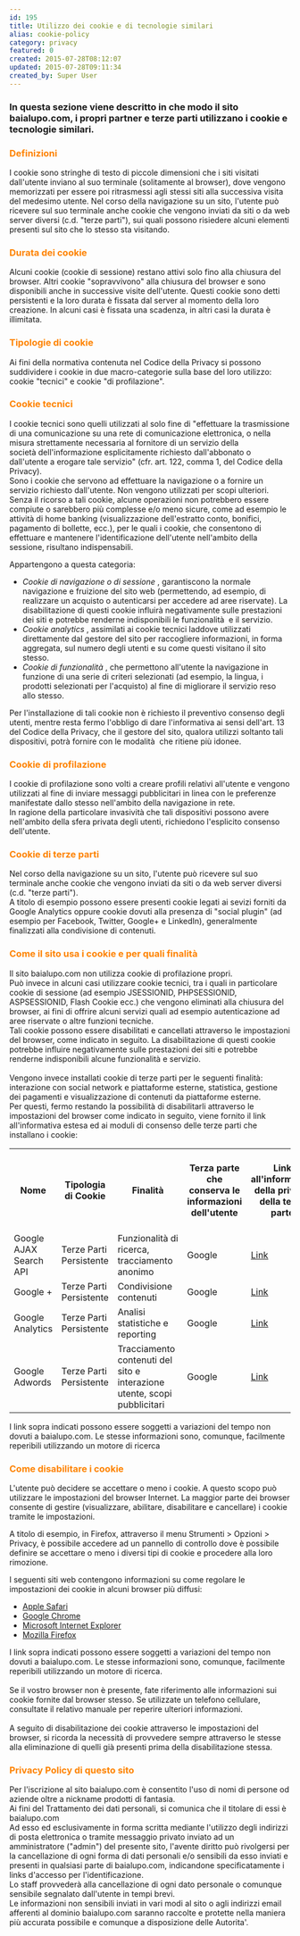 ```yaml
---
id: 195
title: Utilizzo dei cookie e di tecnologie similari
alias: cookie-policy
category: privacy
featured: 0
created: 2015-07-28T08:12:07
updated: 2015-07-28T09:11:34
created_by: Super User
---
```

<h3>
 In questa sezione viene descritto in che modo il sito baialupo.com, i propri partner e terze parti utilizzano i cookie e tecnologie similari.
</h3>
<h3 style="color: #fe8300;">
 Definizioni
</h3>
<p>
 I cookie sono stringhe di testo di piccole dimensioni che i siti visitati dall'utente inviano al suo terminale (solitamente al browser), dove vengono memorizzati per essere poi ritrasmessi agli stessi siti alla successiva visita del medesimo utente. Nel corso della navigazione su un sito, l'utente può ricevere sul suo terminale anche cookie che vengono inviati da siti o da web server diversi (c.d. "terze parti"), sui quali possono risiedere alcuni elementi presenti sul sito che lo stesso sta visitando.
</p>
<h3 style="color: #fe8300;">
 Durata dei cookie
</h3>
<p>
 Alcuni cookie (cookie di sessione) restano attivi solo fino alla chiusura del browser. Altri cookie "sopravvivono" alla chiusura del browser e sono disponibili anche in successive visite dell'utente. Questi cookie sono detti persistenti e la loro durata è fissata dal server al momento della loro creazione. In alcuni casi è fissata una scadenza, in altri casi la durata è illimitata.
</p>
<h3 style="color: #fe8300;">
 Tipologie di cookie
</h3>
<p>
 Ai fini della normativa contenuta nel Codice della Privacy si possono suddividere i cookie in due macro-categorie sulla base del loro utilizzo: cookie "tecnici" e cookie "di profilazione".
</p>
<h3 style="color: #fe8300;">
 Cookie tecnici
</h3>
<p>
 I cookie tecnici sono quelli utilizzati al solo fine di "effettuare la trasmissione di una comunicazione su una rete di comunicazione elettronica, o nella misura strettamente necessaria al fornitore di un servizio della società dell'informazione esplicitamente richiesto dall'abbonato o dall'utente a erogare tale servizio" (cfr. art. 122, comma 1, del Codice della Privacy).
 <br/>
 Sono i cookie che servono ad effettuare la navigazione o a fornire un servizio richiesto dall'utente. Non vengono utilizzati per scopi ulteriori.
 <br/>
 Senza il ricorso a tali cookie, alcune operazioni non potrebbero essere compiute o sarebbero più complesse e/o meno sicure, come ad esempio le attività di home banking (visualizzazione dell'estratto conto, bonifici, pagamento di bollette, ecc.), per le quali i cookie, che consentono di effettuare e mantenere l'identificazione dell'utente nell'ambito della sessione, risultano indispensabili.
</p>
<p>
 Appartengono a questa categoria:
</p>
<ul>
 <li>
  <em>
   Cookie di navigazione o di sessione
  </em>
  , garantiscono la normale navigazione e fruizione del sito web (permettendo, ad esempio, di realizzare un acquisto o autenticarsi per accedere ad aree riservate). La disabilitazione di questi cookie influirà negativamente sulle prestazioni dei siti e potrebbe renderne indisponibili le funzionalità  e il servizio.
 </li>
 <li>
  <em>
   Cookie analytics
  </em>
  , assimilati ai cookie tecnici laddove utilizzati direttamente dal gestore del sito per raccogliere informazioni, in forma aggregata, sul numero degli utenti e su come questi visitano il sito stesso.
 </li>
 <li>
  <em>
   Cookie di funzionalità
  </em>
  , che permettono all'utente la navigazione in funzione di una serie di criteri selezionati (ad esempio, la lingua, i prodotti selezionati per l'acquisto) al fine di migliorare il servizio reso allo stesso.
 </li>
</ul>
<p>
 Per l'installazione di tali cookie non è richiesto il preventivo consenso degli utenti, mentre resta fermo l'obbligo di dare l'informativa ai sensi dell'art. 13 del Codice della Privacy, che il gestore del sito, qualora utilizzi soltanto tali dispositivi, potrà fornire con le modalità  che ritiene più idonee.
</p>
<h3 style="color: #fe8300;">
 Cookie di profilazione
</h3>
<p>
 I cookie di profilazione sono volti a creare profili relativi all'utente e vengono utilizzati al fine di inviare messaggi pubblicitari in linea con le preferenze manifestate dallo stesso nell'ambito della navigazione in rete.
 <br/>
 In ragione della particolare invasività che tali dispositivi possono avere nell'ambito della sfera privata degli utenti, richiedono l'esplicito consenso dell'utente.
</p>
<h3 style="color: #fe8300;">
 Cookie di terze parti
</h3>
<p>
 Nel corso della navigazione su un sito, l'utente può ricevere sul suo terminale anche cookie che vengono inviati da siti o da web server diversi (c.d. "terze parti").
 <br/>
 A titolo di esempio possono essere presenti cookie legati ai sevizi forniti da Google Analytics oppure cookie dovuti alla presenza di "social plugin" (ad esempio per Facebook, Twitter, Google+ e LinkedIn), generalmente finalizzati alla condivisione di contenuti.
</p>
<h3 style="color: #fe8300;">
 Come il sito usa i cookie e per quali finalità
</h3>
<p>
 Il sito baialupo.com non utilizza cookie di profilazione propri.
 <br/>
 Può invece in alcuni casi utilizzare cookie tecnici, tra i quali in particolare cookie di sessione (ad esempio JSESSIONID, PHPSESSIONID, ASPSESSIONID, Flash Cookie ecc.) che vengono eliminati alla chiusura del browser, ai fini di offrire alcuni servizi quali ad esempio autenticazione ad aree riservate o altre funzioni tecniche.
 <br/>
 Tali cookie possono essere disabilitati e cancellati attraverso le impostazioni del browser, come indicato in seguito. La disabilitazione di questi cookie potrebbe influire negativamente sulle prestazioni dei siti e potrebbe renderne indisponibili alcune funzionalità e servizio.
 <br/>
 <br/>
 Vengono invece installati cookie di terze parti per le seguenti finalità: interazione con social network e piattaforme esterne, statistica, gestione dei pagamenti e visualizzazione di contenuti da piattaforme esterne.
 <br/>
 Per questi, fermo restando la possibilità di disabilitarli attraverso le impostazioni del browser come indicato in seguito, viene fornito il link all'informativa estesa ed ai moduli di consenso delle terze parti che installano i cookie:
</p>
<table class="cookies">
 <tbody>
  <tr>
   <th>
    Nome
   </th>
   <th>
    Tipologia di Cookie
   </th>
   <th>
    Finalità
   </th>
   <th>
    Terza parte che conserva le informazioni dell'utente
   </th>
   <th>
    Link all'informativa della privacy della terza parte
   </th>
   <th>
    Link al modulo di consenso della terza parte
   </th>
  </tr>
  <tr>
   <td>
    Google AJAX Search API
   </td>
   <td>
    Terze Parti
    <br/>
    Persistente
   </td>
   <td>
    Funzionalità di ricerca, tracciamento anonimo
   </td>
   <td>
    Google
   </td>
   <td class="link">
    <a href="http://www.google.com/intl/en/policies/privacy/">
     Link
    </a>
   </td>
   <td class="link">
    <a href="http://www.google.com/policies/privacy/">
     Link
    </a>
   </td>
  </tr>
  <tr>
   <td>
    Google +
   </td>
   <td>
    Terze Parti
    <br/>
    Persistente
   </td>
   <td>
    Condivisione contenuti
   </td>
   <td>
    Google
   </td>
   <td class="link">
    <a href="http://www.google.com/intl/en/policies/privacy/">
     Link
    </a>
   </td>
   <td class="link">
    <a href="http://tools.google.com/dlpage/gaoptout" target="_blank">
     Link
    </a>
   </td>
  </tr>
  <tr>
   <td>
    Google Analytics
   </td>
   <td>
    Terze Parti
    <br/>
    Persistente
   </td>
   <td>
    Analisi statistiche e reporting
   </td>
   <td>
    Google
   </td>
   <td class="link">
    <a href="https://www.google.it/policies/privacy/partners/" target="_blank">
     Link
    </a>
   </td>
   <td class="link">
    <a href="http://tools.google.com/dlpage/gaoptout" target="_blank">
     Link
    </a>
   </td>
  </tr>
  <tr>
   <td>
    Google Adwords
   </td>
   <td>
    Terze Parti
    <br/>
    Persistente
   </td>
   <td>
    Tracciamento contenuti del sito e interazione utente, scopi pubblicitari
   </td>
   <td>
    Google
   </td>
   <td class="link">
    <a href="https://www.google.it/policies/privacy/partners/" target="_blank">
     Link
    </a>
   </td>
   <td class="link">
    <a href="http://www.google.com/settings/ads">
     Link
    </a>
   </td>
  </tr>
 </tbody>
</table>
<script type="text/javascript">
 // <![CDATA[
$(function () {
        $('.cookies th').css('text-align', 'left');
        $('.cookies th').css('font-size', '11px');
        $('.cookies th').css('font-weight', 'bold');
        $('.cookies th').css('color', '#fe8300');
        $('.cookies td:first').css('white-space', 'nowrap');
        $('.cookies td').css('padding', '0.25em');
    });
// ]]>
</script>
<p>
 I link sopra indicati possono essere soggetti a variazioni del tempo non dovuti a baialupo.com. Le stesse informazioni sono, comunque, facilmente reperibili utilizzando un motore di ricerca
</p>
<h3 style="color: #fe8300;">
 Come disabilitare i cookie
</h3>
<p>
 L'utente può decidere se accettare o meno i cookie. A questo scopo può utilizzare le impostazioni del browser Internet. La maggior parte dei browser consente di gestire (visualizzare, abilitare, disabilitare e cancellare) i cookie tramite le impostazioni.
</p>
<p>
 A titolo di esempio, in Firefox, attraverso il menu Strumenti &gt; Opzioni &gt; Privacy, è possibile accedere ad un pannello di controllo dove è possibile definire se accettare o meno i diversi tipi di cookie e procedere alla loro rimozione.
</p>
<p>
 I seguenti siti web contengono informazioni su come regolare le impostazioni dei cookie in alcuni browser più diffusi:
</p>
<ul>
 <li>
  <a href="http://support.apple.com/kb/PH5042" target="_blank">
   Apple Safari
  </a>
 </li>
 <li>
  <a href="https://support.google.com/chrome/bin/answer.py?hl=en&amp;answer=95647&amp;p=cpn_cookies" target="_blank">
   Google Chrome
  </a>
 </li>
 <li>
  <a href="http://www.microsoft.com/info/cookies.mspx" target="_blank">
   Microsoft Internet Explorer
  </a>
 </li>
 <li>
  <a href="http://support.mozilla.org/en-US/kb/Cookies" target="_blank">
   Mozilla Firefox
  </a>
 </li>
</ul>
<p>
 I link sopra indicati possono essere soggetti a variazioni del tempo non dovuti a baialupo.com. Le stesse informazioni sono, comunque, facilmente reperibili utilizzando un motore di ricerca.
 <br/>
 <br/>
 Se il vostro browser non è presente, fate riferimento alle informazioni sui cookie fornite dal browser stesso. Se utilizzate un telefono cellulare, consultate il relativo manuale per reperire ulteriori informazioni.
 <br/>
 <br/>
 A seguito di disabilitazione dei cookie attraverso le impostazioni del browser, si ricorda la necessità di provvedere sempre attraverso le stesse alla eliminazione di quelli già presenti prima della disabilitazione stessa.
</p>
<h3 style="color: #fe8300;">
 Privacy Policy di questo sito
</h3>
<p>
 Per l'iscrizione al sito baialupo.com è consentito l'uso di nomi di persone od aziende oltre a nickname prodotti di fantasia.
 <br/>
 Ai fini del Trattamento dei dati personali, si comunica che il titolare di essi è baialupo.com
 <br/>
 Ad esso ed esclusivamente in forma scritta mediante l'utilizzo degli indirizzi di posta elettronica o tramite messaggio privato inviato ad un amministratore ("admin") del presente sito, l'avente diritto può rivolgersi per la cancellazione di ogni forma di dati personali e/o sensibili da esso inviati e presenti in qualsiasi parte di baialupo.com, indicandone specificatamente i links d'accesso per l'identificazione.
 <br/>
 Lo staff provvederà alla cancellazione di ogni dato personale o comunque sensibile segnalato dall'utente in tempi brevi.
 <br/>
 Le informazioni non sensibili inviati in vari modi al sito o agli indirizzi email afferenti al dominio baialupo.com saranno raccolte e protette nella maniera più accurata possibile e comunque a disposizione delle Autorita'.
 <br/>
 <br/>
 <br/>
 <br/>
</p>
